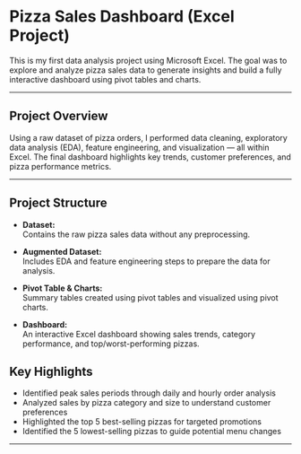 # Pizza Sales Dashboard (Excel Project)

This is my first data analysis project using Microsoft Excel. The goal was to explore and analyze pizza sales data to generate insights and build a fully interactive dashboard using pivot tables and charts.

---

## Project Overview

Using a raw dataset of pizza orders, I performed data cleaning, exploratory data analysis (EDA), feature engineering, and visualization — all within Excel. The final dashboard highlights key trends, customer preferences, and pizza performance metrics.

---

## Project Structure

- **Dataset:**  
  Contains the raw pizza sales data without any preprocessing.

- **Augmented Dataset:**  
  Includes EDA and feature engineering steps to prepare the data for analysis.

- **Pivot Table & Charts:**  
  Summary tables created using pivot tables and visualized using pivot charts.

- **Dashboard:**  
  An interactive Excel dashboard showing sales trends, category performance, and top/worst-performing pizzas.


## Key Highlights

- Identified peak sales periods through daily and hourly order analysis  
- Analyzed sales by pizza category and size to understand customer preferences  
- Highlighted the top 5 best-selling pizzas for targeted promotions  
- Identified the 5 lowest-selling pizzas to guide potential menu changes  

---
